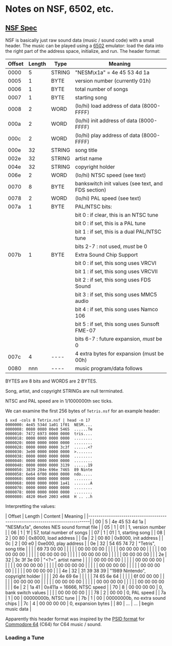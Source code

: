 # Notes on NSF, 6502, etc.

## [NSF Spec](http://kevtris.org/nes/nsfspec.txt)

NSF is basically just raw sound data (music / sound code) with a small
header.  The music can be played using a
[6502](ihttp://en.wikipedia.org/wiki/MOS_Technology_6502) emulator: load
the data into the right part of the address space, initialize, and run.
The header format:

| Offset | Length | Type   | Meaning                                            |
| ------ | ------ | ------ | -------------------------------------------------- |
| 0000   | 5      | STRING | "NESM\x1a" = 4e 45 53 4d 1a                        |
| 0005   | 1      | BYTE   | version number (currently 01h)                     |
| 0006   | 1      | BYTE   | total number of songs                              |
| 0007   | 1      | BYTE   | starting song                                      |
| 0008   | 2      | WORD   | (lo/hi) load address of data (8000-FFFF)           |
| 000a   | 2      | WORD   | (lo/hi) init address of data (8000-FFFF)           |
| 000c   | 2      | WORD   | (lo/hi) play address of data (8000-FFFF)           |
| 000e   | 32     | STRING | song title                                         |
| 002e   | 32     | STRING | artist name                                        |
| 004e   | 32     | STRING | copyright holder                                   |
| 006e   | 2      | WORD   | (lo/hi) NTSC speed (see text)                      |
| 0070   | 8      | BYTE   | bankswitch init values (see text, and FDS section) |
| 0078   | 2      | WORD   | (lo/hi) PAL speed (see text)                       |
| 007a   | 1      | BYTE   | PAL/NTSC bits:                                     |
|        |        |        |   bit 0    : if clear, this is an NTSC tune        |
|        |        |        |   bit 0    : if set, this is a PAL tune            |
|        |        |        |   bit 1    : if set, this is a dual PAL/NTSC tune  |
|        |        |        |   bits 2-7 : not used, *must* be 0                 |
| 007b   | 1      | BYTE   | Extra Sound Chip Support                           |
|        |        |        |   bit 0    : if set, this song uses VRCVI          |
|        |        |        |   bit 1    : if set, this song uses VRCVII         |
|        |        |        |   bit 2    : if set, this song uses FDS Sound      |
|        |        |        |   bit 3    : if set, this song uses MMC5 audio     |
|        |        |        |   bit 4    : if set, this song uses Namco 106      |
|        |        |        |   bit 5    : if set, this song uses Sunsoft FME-07 |
|        |        |        |   bits 6-7 : future expansion, *must* be 0         |
| 007c   | 4      | ----   | 4 extra bytes for expansion (must be 00h)          |
| 0080   | nnn    | ----   | music program/data follows                         |

BYTES are 8 bits and WORDS are 2 BYTES.

Song, artist, and copyright STRINGs are null terminated.

NTSC and PAL speed are in 1/1000000th sec ticks.

We can examine the first 256 bytes of `Tetris.nsf` for an example header:

```
$ xxd -cols 8 Tetrix.nsf | head -n 17
0000000: 4e45 534d 1a01 1f01  NESM....
0000008: 0080 0080 00e0 5465  ......Te
0000010: 7472 6973 0000 0000  tris....
0000018: 0000 0000 0000 0000  ........
0000020: 0000 0000 0000 0000  ........
0000028: 0000 0000 0000 3c3f  ......<?
0000030: 3e00 0000 0000 0000  >.......
0000038: 0000 0000 0000 0000  ........
0000040: 0000 0000 0000 0000  ........
0000048: 0000 0000 0000 3139  ......19
0000050: 3839 204e 696e 7465  89 Ninte
0000058: 6e64 6f00 0000 0000  ndo.....
0000060: 0000 0000 0000 0000  ........
0000068: 0000 0000 0000 1a41  .......A
0000070: 0000 0000 0000 0000  ........
0000078: 0000 0000 0000 0000  ........
0000080: 4820 06e0 2003 e068  H .. ..h
```

Interpretting the values:

| Offset | Length | Content        | Meaning                                    |
|-------------------------------------------------------------------------------|
| 00     | 5      | 4e 45 53 4d 1a | "NESM\x1a", denotes NES sound format file  |
| 05     | 1      | 01             | 1, version number                          |
| 06     | 1      | 1f             | 57, total number of songs                  |
| 07     | 1      | 01             | 1, starting song                           |
| 08     | 2      | 00 80          | 0x8000, load address                       |
| 0a     | 2      | 00 80          | 0x8000, init address                       |
| 0c     | 2      | 00 e0          | 0xe000, play address                       |
| 0e     | 32     | 54 65 74 72    | "Tetris", song title                       |
|        |        | 69 73 00 00    |                                            |
|        |        | 00 00 00 00    |                                            |
|        |        | 00 00 00 00    |                                            |
|        |        | 00 00 00 00    |                                            |
|        |        | 00 00 00 00    |                                            |
|        |        | 00 00 00 00    |                                            |
|        |        | 00 00 00 00    |                                            |
| 2e     | 32     | 3c 3f 3e 00    | "<?=", artist name                         |
|        |        | 00 00 00 00    |                                            |
|        |        | 00 00 00 00    |                                            |
|        |        | 00 00 00 00    |                                            |
|        |        | 00 00 00 00    |                                            |
|        |        | 00 00 00 00    |                                            |
|        |        | 00 00 00 00    |                                            |
|        |        | 00 00 00 00    |                                            |
| 4e     | 32     | 31 39 38 39    | "1989 Nintendo", copyright holder          |
|        |        | 20 4e 69 6e    |                                            |
|        |        | 74 65 6e 64    |                                            |
|        |        | 6f 00 00 00    |                                            |
|        |        | 00 00 00 00    |                                            |
|        |        | 00 00 00 00    |                                            |
|        |        | 00 00 00 00    |                                            |
|        |        | 00 00 00 00    |                                            |
| 6e     | 2      | 1a 41          | 0x411a = 16666, NTSC speed                 |
| 70     | 8      | 00 00 00 00    | 0, bank switch values                      |
|        |        | 00 00 00 00    |                                            |
| 78     | 2      | 00 00          | 0, PAL speed                               |
| 7a     | 1      | 00             | 00000000b, NTSC tune                       |
| 7b     | 1      | 00             | 00000000b, no extra sound chips            |
| 7c     | 4      | 00 00 00 00    | 0, expansion bytes                         |
| 80     | ...    | ...            | begin music data                           |

Apparently this header format was inspired by the [PSID
format](http://cpansearch.perl.org/src/LALA/Audio-SID-3.11/SID_file_format.txt) for
[Commodore 64](http://en.wikipedia.org/wiki/Commodore_64) (C64) for C64 music / sound.

### Loading a Tune
